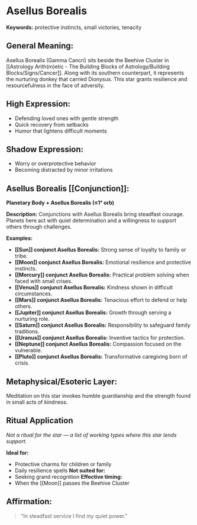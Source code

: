 # Asellus Borealis


**Keywords:** protective instincts, small victories, tenacity

## General Meaning:
Asellus Borealis (Gamma Cancri) sits beside the Beehive
Cluster in [[Astrology Arith(m)etic - The Building Blocks of Astrology/Building Blocks/Signs/Cancer]]. Along with its southern counterpart, it
represents the nurturing donkey that carried Dionysus. This
star grants resilience and resourcefulness in the face of
adversity.

## High Expression:
- Defending loved ones with gentle strength
- Quick recovery from setbacks
- Humor that lightens difficult moments

## Shadow Expression:
- Worry or overprotective behavior
- Becoming distracted by minor irritations

## Asellus Borealis [[Conjunction]]:

**Planetary Body + Asellus Borealis (≤1° orb)**

**Description:**
Conjunctions with Asellus Borealis bring steadfast courage.
Planets here act with quiet determination and a willingness to
support others through challenges.

**Examples:**
- **[[Sun]] conjunct Asellus Borealis:** Strong sense of loyalty to
  family or tribe.
- **[[Moon]] conjunct Asellus Borealis:** Emotional resilience and
  protective instincts.
- **[[Mercury]] conjunct Asellus Borealis:** Practical problem
  solving when faced with small crises.
- **[[Venus]] conjunct Asellus Borealis:** Kindness shown in
  difficult circumstances.
- **[[Mars]] conjunct Asellus Borealis:** Tenacious effort to defend
  or help others.
- **[[Jupiter]] conjunct Asellus Borealis:** Growth through serving a
  nurturing role.
- **[[Saturn]] conjunct Asellus Borealis:** Responsibility to
  safeguard family traditions.
- **[[Uranus]] conjunct Asellus Borealis:** Inventive tactics for
  protection.
- **[[Neptune]] conjunct Asellus Borealis:** Compassion focused on
  the vulnerable.
- **[[Pluto]] conjunct Asellus Borealis:** Transformative caregiving
  born of crisis.

## Metaphysical/Esoteric Layer:
Meditation on this star invokes humble guardianship and the
strength found in small acts of kindness.

## Ritual Application
*Not a ritual for the star — a list of working types where this star lends support.*

**Ideal for:**
- Protective charms for children or family
- Daily resilience spells
**Not suited for:**
- Seeking grand recognition
**Effective timing:**
- When the [[Moon]] passes the Beehive Cluster

## Affirmation:

> "In steadfast service I find my quiet power."

